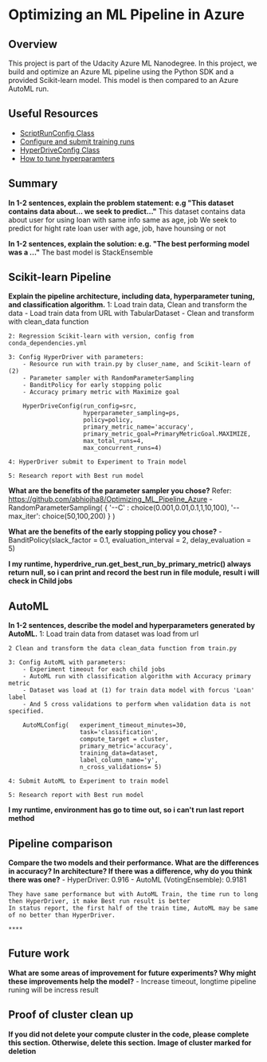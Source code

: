 # Optimizing an ML Pipeline in Azure

## Overview
This project is part of the Udacity Azure ML Nanodegree.
In this project, we build and optimize an Azure ML pipeline using the Python SDK and a provided Scikit-learn model.
This model is then compared to an Azure AutoML run.

## Useful Resources
- [ScriptRunConfig Class](https://docs.microsoft.com/en-us/python/api/azureml-core/azureml.core.scriptrunconfig?view=azure-ml-py)
- [Configure and submit training runs](https://docs.microsoft.com/en-us/azure/machine-learning/how-to-set-up-training-targets)
- [HyperDriveConfig Class](https://docs.microsoft.com/en-us/python/api/azureml-train-core/azureml.train.hyperdrive.hyperdriveconfig?view=azure-ml-py)
- [How to tune hyperparamters](https://docs.microsoft.com/en-us/azure/machine-learning/how-to-tune-hyperparameters)


## Summary
**In 1-2 sentences, explain the problem statement: e.g "This dataset contains data about... we seek to predict..."**
    This dataset contains data about user for using loan with same info same as age, job
    We seek to predict for hight rate loan user with age, job, have hounsing or not

**In 1-2 sentences, explain the solution: e.g. "The best performing model was a ..."**
    The bast model is StackEnsemble
## Scikit-learn Pipeline
**Explain the pipeline architecture, including data, hyperparameter tuning, and classification algorithm.**
    1: Load train data, Clean and transform the data
        - Load train data from URL with TabularDataset
        - Clean and transform with clean_data function
    
    2: Regression Scikit-learn with version, config from conda_dependencies.yml
    
    3: Config HyperDriver with parameters:
        - Resource run with train.py by cluser_name, and Scikit-learn of (2)
        - Parameter sampler with RandomParameterSampling
        - BanditPolicy for early stopping polic
        - Accuracy primary metric with Maximize goal
        
        HyperDriveConfig(run_config=src,
                         hyperparameter_sampling=ps,
                         policy=policy,
                         primary_metric_name='accuracy',
                         primary_metric_goal=PrimaryMetricGoal.MAXIMIZE,
                         max_total_runs=4,
                         max_concurrent_runs=4)
        
    4: HyperDriver submit to Experiment to Train model
    
    5: Research report with Best run model

**What are the benefits of the parameter sampler you chose?**
    Refer: https://github.com/abhiojha8/Optimizing_ML_Pipeline_Azure
    - RandomParameterSampling(
        {
            '--C' : choice(0.001,0.01,0.1,1,10,100),
            '--max_iter': choice(50,100,200)
        }
    )

**What are the benefits of the early stopping policy you chose?**
    - BanditPolicy(slack_factor = 0.1, evaluation_interval = 2, delay_evaluation = 5)

**I my runtime, hyperdrive_run.get_best_run_by_primary_metric() always return null, so i can print and record the best run in file module, result i will check in Child jobs**

## AutoML
**In 1-2 sentences, describe the model and hyperparameters generated by AutoML.**
    1: Load train data from dataset was load from url
    
    2 Clean and transform the data clean_data function from train.py
    
    3: Config AutoML with parameters:
        - Experiment timeout for each child jobs
        - AutoML run with classification algorithm with Accuracy primary metric
        - Dataset was load at (1) for train data model with forcus 'Loan' label
        - And 5 cross validations to perform when validation data is not specified.
        
        AutoMLConfig(   experiment_timeout_minutes=30,
                        task='classification',
                        compute_target = cluster,
                        primary_metric='accuracy',
                        training_data=dataset,
                        label_column_name='y',
                        n_cross_validations= 5)
        
    4: Submit AutoML to Experiment to train model
    
    5: Research report with Best run model
    
**I my runtime, environment has go to time out, so i can't run last report method**
## Pipeline comparison
**Compare the two models and their performance. What are the differences in accuracy? In architecture? If there was a difference, why do you think there was one?**
    - HyperDriver:  0.916
    - AutoML (VotingEnsemble):  0.9181
    
    They have same performance but with AutoML Train, the time run to long then HyperDriver, it make Best run result is better
    In status report, the first half of the train time, AutoML may be same of no better than HyperDriver.
    
    ****
    
## Future work
**What are some areas of improvement for future experiments? Why might these improvements help the model?**
    - Increase timeout, longtime pipeline runing will be incress result

## Proof of cluster clean up
**If you did not delete your compute cluster in the code, please complete this section. Otherwise, delete this section.**
**Image of cluster marked for deletion**
